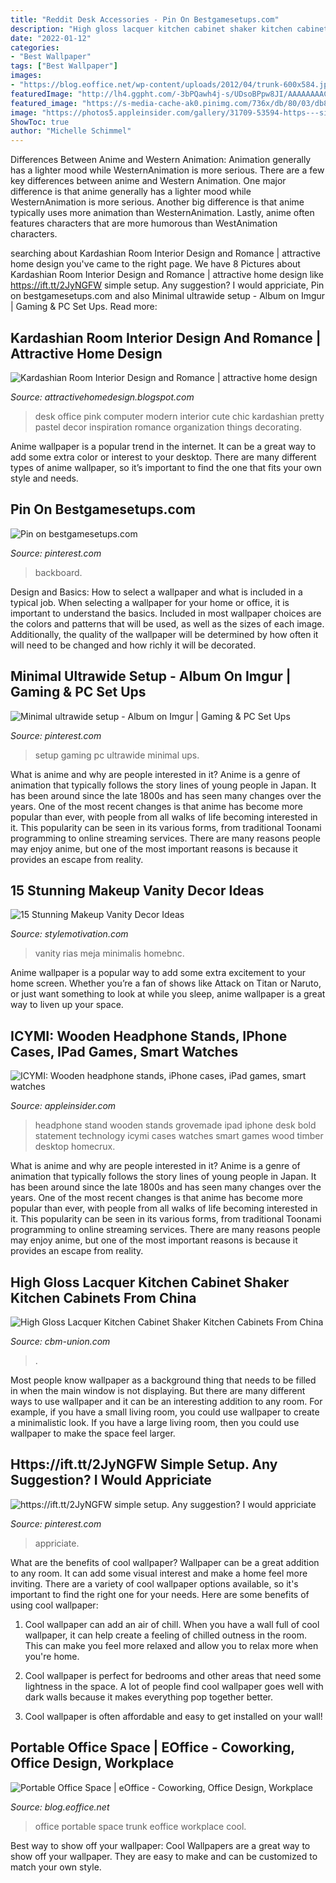 ```yaml
---
title: "Reddit Desk Accessories - Pin On Bestgamesetups.com"
description: "High gloss lacquer kitchen cabinet shaker kitchen cabinets from china"
date: "2022-01-12"
categories:
- "Best Wallpaper"
tags: ["Best Wallpaper"]
images:
- "https://blog.eoffice.net/wp-content/uploads/2012/04/trunk-600x584.jpg"
featuredImage: "http://lh4.ggpht.com/-3bPQawh4j-s/UDsoBPpw8JI/AAAAAAAACOs/dX4ZYWdBsc8/modern-chic-white-pink-home-office-desk-computer_thumb.jpg?imgmax=800"
featured_image: "https://s-media-cache-ak0.pinimg.com/736x/db/80/03/db8003a495c7639008f61779ff4281a6.jpg"
image: "https://photos5.appleinsider.com/gallery/31709-53594-https---siteleafgrovemadecom-uploads-grovemade-walnut-desk-collection-headphone-stand-galb-A1-xl.jpg"
ShowToc: true
author: "Michelle Schimmel"
---
```



Differences Between Anime and Western Animation: Animation generally has a lighter mood while WesternAnimation is more serious.
There are a few key differences between anime and Western Animation. One major difference is that anime generally has a lighter mood while WesternAnimation is more serious. Another big difference is that anime typically uses more animation than WesternAnimation. Lastly, anime often features characters that are more humorous than WestAnimation characters.

	

		
searching about Kardashian Room Interior Design and Romance | attractive home design you've came to the right page. We have 8 Pictures about Kardashian Room Interior Design and Romance | attractive home design like https://ift.tt/2JyNGFW simple setup. Any suggestion? I would appriciate, Pin on bestgamesetups.com and also Minimal ultrawide setup - Album on Imgur | Gaming &amp; PC Set Ups. Read more:
		
    
## Kardashian Room Interior Design And Romance | Attractive Home Design

<img loading=lazy src="http://lh4.ggpht.com/-3bPQawh4j-s/UDsoBPpw8JI/AAAAAAAACOs/dX4ZYWdBsc8/modern-chic-white-pink-home-office-desk-computer_thumb.jpg?imgmax=800" onerror="this.onerror=null;this.src='https://tse3.mm.bing.net/th?id=OIP.8RP_0NKopZiUamxjaMcA0QAAAA&amp;pid=15.1';" alt="Kardashian Room Interior Design and Romance | attractive home design">

_Source: attractivehomedesign.blogspot.com_

>desk office pink computer modern interior cute chic kardashian pretty pastel decor inspiration romance organization things decorating. 

	

Anime wallpaper is a popular trend in the internet. It can be a great way to add some extra color or interest to your desktop. There are many different types of anime wallpaper, so it’s important to find the one that fits your own style and needs.

    
## Pin On Bestgamesetups.com

<img loading=lazy src="https://i.pinimg.com/originals/ab/f7/fb/abf7fb15724c0c12833faf051ff8fad4.png" onerror="this.onerror=null;this.src='https://tse2.mm.bing.net/th?id=OIP.1ljVGB2_sSy72ep9tD970wHaEK&amp;pid=15.1';" alt="Pin on bestgamesetups.com">

_Source: pinterest.com_

>backboard. 

	

Design and Basics: How to select a wallpaper and what is included in a typical job.
When selecting a wallpaper for your home or office, it is important to understand the basics. Included in most wallpaper choices are the colors and patterns that will be used, as well as the sizes of each image. Additionally, the quality of the wallpaper will be determined by how often it will need to be changed and how richly it will be decorated.

    
## Minimal Ultrawide Setup - Album On Imgur | Gaming &amp; PC Set Ups

<img loading=lazy src="https://s-media-cache-ak0.pinimg.com/736x/db/80/03/db8003a495c7639008f61779ff4281a6.jpg" onerror="this.onerror=null;this.src='https://tse3.mm.bing.net/th?id=OIP.pmIZHyvu2uHb392qvTLpxQHaEK&amp;pid=15.1';" alt="Minimal ultrawide setup - Album on Imgur | Gaming &amp; PC Set Ups">

_Source: pinterest.com_

>setup gaming pc ultrawide minimal ups. 

	

What is anime and why are people interested in it?
Anime is a genre of animation that typically follows the story lines of young people in Japan. It has been around since the late 1800s and has seen many changes over the years. One of the most recent changes is that anime has become more popular than ever, with people from all walks of life becoming interested in it. This popularity can be seen in its various forms, from traditional Toonami programming to online streaming services. There are many reasons people may enjoy anime, but one of the most important reasons is because it provides an escape from reality.

    
## 15 Stunning Makeup Vanity Decor Ideas

<img loading=lazy src="https://stylemotivation.com/wp-content/uploads/2020/02/09-makeup-vanity-ideas-homebnc-1000x1400.jpg" onerror="this.onerror=null;this.src='https://tse3.mm.bing.net/th?id=OIP.7pl-EwVtttjsBm12PEYNoAHaKX&amp;pid=15.1';" alt="15 Stunning Makeup Vanity Decor Ideas">

_Source: stylemotivation.com_

>vanity rias meja minimalis homebnc. 

	

Anime wallpaper is a popular way to add some extra excitement to your home screen. Whether you’re a fan of shows like Attack on Titan or Naruto, or just want something to look at while you sleep, anime wallpaper is a great way to liven up your space.

    
## ICYMI: Wooden Headphone Stands, IPhone Cases, IPad Games, Smart Watches

<img loading=lazy src="https://photos5.appleinsider.com/gallery/31709-53594-https---siteleafgrovemadecom-uploads-grovemade-walnut-desk-collection-headphone-stand-galb-A1-xl.jpg" onerror="this.onerror=null;this.src='https://tse2.mm.bing.net/th?id=OIP.S6l_UruVRtzM5h8JDSD-vwHaE8&amp;pid=15.1';" alt="ICYMI: Wooden headphone stands, iPhone cases, iPad games, smart watches">

_Source: appleinsider.com_

>headphone stand wooden stands grovemade ipad iphone desk bold statement technology icymi cases watches smart games wood timber desktop homecrux. 

	

What is anime and why are people interested in it?
Anime is a genre of animation that typically follows the story lines of young people in Japan. It has been around since the late 1800s and has seen many changes over the years. One of the most recent changes is that anime has become more popular than ever, with people from all walks of life becoming interested in it. This popularity can be seen in its various forms, from traditional Toonami programming to online streaming services. There are many reasons people may enjoy anime, but one of the most important reasons is because it provides an escape from reality.

    
## High Gloss Lacquer Kitchen Cabinet Shaker Kitchen Cabinets From China

<img loading=lazy src="https://www.cbm-union.com/wp-content/uploads/2021/02/Modern-design-kitchen-cabinets-Shaker-style-10-768x768.jpg" onerror="this.onerror=null;this.src='https://tse3.mm.bing.net/th?id=OIP.ebmde70RPlNb8KrHD8tgFQHaHa&amp;pid=15.1';" alt="High Gloss Lacquer Kitchen Cabinet Shaker Kitchen Cabinets From China">

_Source: cbm-union.com_

>. 

	

Most people know wallpaper as a background thing that needs to be filled in when the main window is not displaying. But there are many different ways to use wallpaper and it can be an interesting addition to any room. For example, if you have a small living room, you could use wallpaper to create a minimalistic look. If you have a large living room, then you could use wallpaper to make the space feel larger.

    
## Https://ift.tt/2JyNGFW Simple Setup. Any Suggestion? I Would Appriciate

<img loading=lazy src="https://i.pinimg.com/originals/4b/10/a5/4b10a5e4666b285600f6f3abf4a3c584.jpg" onerror="this.onerror=null;this.src='https://tse1.mm.bing.net/th?id=OIP.SsrNkH4uwhFQ_m98o-SbCQHaFj&amp;pid=15.1';" alt="https://ift.tt/2JyNGFW simple setup. Any suggestion? I would appriciate">

_Source: pinterest.com_

>appriciate. 

	

What are the benefits of cool wallpaper?
Wallpaper can be a great addition to any room. It can add some visual interest and make a home feel more inviting. There are a variety of cool wallpaper options available, so it's important to find the right one for your needs. Here are some benefits of using cool wallpaper: 
1. Cool wallpaper can add an air of chill. When you have a wall full of cool wallpaper, it can help create a feeling of chilled outness in the room. This can make you feel more relaxed and allow you to relax more when you're home. 

2. Cool wallpaper is perfect for bedrooms and other areas that need some lightness in the space. A lot of people find cool wallpaper goes well with dark walls because it makes everything pop together better. 

3. Cool wallpaper is often affordable and easy to get installed on your wall!

    
## Portable Office Space | EOffice - Coworking, Office Design, Workplace

<img loading=lazy src="https://blog.eoffice.net/wp-content/uploads/2012/04/trunk-600x584.jpg" onerror="this.onerror=null;this.src='https://tse1.mm.bing.net/th?id=OIP.0OJZ9QGBIt8AyliX2Z09hgHaHN&amp;pid=15.1';" alt="Portable Office Space | eOffice - Coworking, Office Design, Workplace">

_Source: blog.eoffice.net_

>office portable space trunk eoffice workplace cool. 

	

Best way to show off your wallpaper:
Cool Wallpapers are a great way to show off your wallpaper. They are easy to make and can be customized to match your own style.

